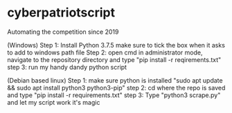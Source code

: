 # cyberpatriotscript
Automating the competition since 2019

(Windows)
Step 1: Install Python 3.7.5 make sure to tick the box when it asks to add to windows path file
Step 2: open cmd in administrator mode, navigate to the repository directory and type "pip install -r reqirements.txt"
step 3: run my handy dandy python script

(Debian based linux)
Step 1: make sure python is installed "sudo apt update && sudo apt install python3 python3-pip"
step 2: cd where the repo is saved and type "pip install -r requirements.txt"
step 3: Type "python3 scrape.py" and let my script work it's magic

